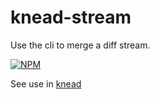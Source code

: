 # knead-stream

Use the cli to merge a diff stream.

[![NPM](https://nodei.co/npm/knead-stream.png)](https://nodei.co/npm/knead-stream/)

See use in [knead](github.com/karissa/knead)

